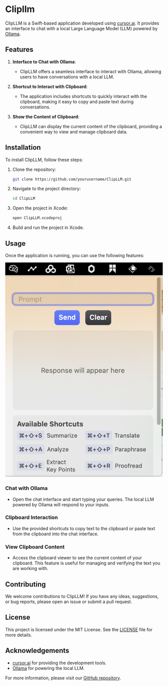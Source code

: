 # Clipllm

ClipLLM is a Swift-based application developed using [cursor.ai](https://cursor.ai). It provides an interface to chat with a local Large Language Model (LLM) powered by [Ollama](https://ollama.com).

## Features

1. **Interface to Chat with Ollama**:

   - ClipLLM offers a seamless interface to interact with Ollama, allowing users to have conversations with a local LLM.

2. **Shortcut to Interact with Clipboard**:

   - The application includes shortcuts to quickly interact with the clipboard, making it easy to copy and paste text during conversations.

3. **Show the Content of Clipboard**:
   - ClipLLM can display the current content of the clipboard, providing a convenient way to view and manage clipboard data.

## Installation

To install ClipLLM, follow these steps:

1. Clone the repository:

   ```sh
   git clone https://github.com/yourusername/ClipLLM.git
   ```

2. Navigate to the project directory:

   ```sh
   cd ClipLLM
   ```

3. Open the project in Xcode:

   ```sh
   open ClipLLM.xcodeproj
   ```

4. Build and run the project in Xcode.

## Usage

Once the application is running, you can use the following features:

![](asset/Interface.png)

### Chat with Ollama

- Open the chat interface and start typing your queries. The local LLM powered by Ollama will respond to your inputs.

### Clipboard Interaction

- Use the provided shortcuts to copy text to the clipboard or paste text from the clipboard into the chat interface.

### View Clipboard Content

- Access the clipboard viewer to see the current content of your clipboard. This feature is useful for managing and verifying the text you are working with.

## Contributing

We welcome contributions to ClipLLM! If you have any ideas, suggestions, or bug reports, please open an issue or submit a pull request.

## License

This project is licensed under the MIT License. See the [LICENSE](LICENSE) file for more details.

## Acknowledgements

- [cursor.ai](https://cursor.ai) for providing the development tools.
- [Ollama](https://ollama.com) for powering the local LLM.

For more information, please visit our [GitHub repository](https://github.com/yourusername/ClipLLM).
